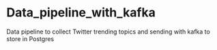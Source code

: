 # Data_pipeline_with_kafka
Data pipeline to collect Twitter trending topics and sending with kafka to store in Postgres
